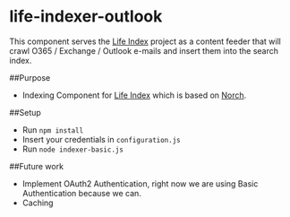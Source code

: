 # life-indexer-outlook
This component serves the [Life Index](https://github.com/eklem/life-index) project as a content feeder that will crawl O365 / Exchange / Outlook e-mails and insert them into the search index.

##Purpose
* Indexing Component for [Life Index](https://github.com/eklem/life-index) which is based on [Norch](https://github.com/fergiemcdowall/norch). 

##Setup
* Run `npm install` 
* Insert your credentials in `configuration.js`
* Run `node indexer-basic.js`


##Future work
* Implement OAuth2 Authentication, right now we are using Basic Authentication because we can.
* Caching
